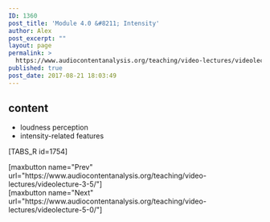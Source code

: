 ```yaml
---
ID: 1360
post_title: 'Module 4.0 &#8211; Intensity'
author: Alex
post_excerpt: ""
layout: page
permalink: >
  https://www.audiocontentanalysis.org/teaching/video-lectures/videolecture-4-0/
published: true
post_date: 2017-08-21 18:03:49
---
```

<h2>content</h2>
<ul>
 	<li>loudness perception</li>
 	<li>intensity-related features</li>
</ul>
[TABS_R id=1754]
<p style="text-align: left;">[maxbutton name="Prev" url="https://www.audiocontentanalysis.org/teaching/video-lectures/videolecture-3-5/"]<span style="float: right;">[maxbutton name="Next" url="https://www.audiocontentanalysis.org/teaching/video-lectures/videolecture-5-0/"]</span></p>